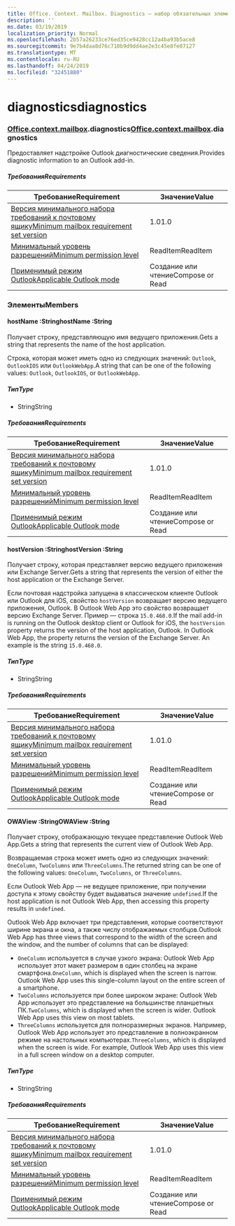 ```yaml
---
title: Office. Context. Mailbox. Diagnostics — набор обязательных элементов 1,2
description: ''
ms.date: 03/19/2019
localization_priority: Normal
ms.openlocfilehash: 2b57a26233ce76ed35ce9428cc12a4ba93b5ace8
ms.sourcegitcommit: 9e7b4daa8d76c710b9d9dd4ae2e3c45e8fe07127
ms.translationtype: MT
ms.contentlocale: ru-RU
ms.lasthandoff: 04/24/2019
ms.locfileid: "32451880"
---
```

# <a name="diagnostics"></a><span data-ttu-id="ae862-102">diagnostics</span><span class="sxs-lookup"><span data-stu-id="ae862-102">diagnostics</span></span>

### <a name="officeofficemdcontextofficecontextmdmailboxofficecontextmailboxmddiagnostics"></a><span data-ttu-id="ae862-103">[Office](Office.md)[.context](Office.context.md)[.mailbox](Office.context.mailbox.md).diagnostics</span><span class="sxs-lookup"><span data-stu-id="ae862-103">[Office](Office.md)[.context](Office.context.md)[.mailbox](Office.context.mailbox.md).diagnostics</span></span>

<span data-ttu-id="ae862-104">Предоставляет надстройке Outlook диагностические сведения.</span><span class="sxs-lookup"><span data-stu-id="ae862-104">Provides diagnostic information to an Outlook add-in.</span></span>

##### <a name="requirements"></a><span data-ttu-id="ae862-105">Требования</span><span class="sxs-lookup"><span data-stu-id="ae862-105">Requirements</span></span>

|<span data-ttu-id="ae862-106">Требование</span><span class="sxs-lookup"><span data-stu-id="ae862-106">Requirement</span></span>| <span data-ttu-id="ae862-107">Значение</span><span class="sxs-lookup"><span data-stu-id="ae862-107">Value</span></span>|
|---|---|
|[<span data-ttu-id="ae862-108">Версия минимального набора требований к почтовому ящику</span><span class="sxs-lookup"><span data-stu-id="ae862-108">Minimum mailbox requirement set version</span></span>](/office/dev/add-ins/reference/requirement-sets/outlook-api-requirement-sets)| <span data-ttu-id="ae862-109">1.0</span><span class="sxs-lookup"><span data-stu-id="ae862-109">1.0</span></span>|
|[<span data-ttu-id="ae862-110">Минимальный уровень разрешений</span><span class="sxs-lookup"><span data-stu-id="ae862-110">Minimum permission level</span></span>](/outlook/add-ins/understanding-outlook-add-in-permissions)| <span data-ttu-id="ae862-111">ReadItem</span><span class="sxs-lookup"><span data-stu-id="ae862-111">ReadItem</span></span>|
|[<span data-ttu-id="ae862-112">Применимый режим Outlook</span><span class="sxs-lookup"><span data-stu-id="ae862-112">Applicable Outlook mode</span></span>](/outlook/add-ins/#extension-points)| <span data-ttu-id="ae862-113">Создание или чтение</span><span class="sxs-lookup"><span data-stu-id="ae862-113">Compose or Read</span></span>|

### <a name="members"></a><span data-ttu-id="ae862-114">Элементы</span><span class="sxs-lookup"><span data-stu-id="ae862-114">Members</span></span>

####  <a name="hostname-string"></a><span data-ttu-id="ae862-115">hostName :String</span><span class="sxs-lookup"><span data-stu-id="ae862-115">hostName :String</span></span>

<span data-ttu-id="ae862-116">Получает строку, представляющую имя ведущего приложения.</span><span class="sxs-lookup"><span data-stu-id="ae862-116">Gets a string that represents the name of the host application.</span></span>

<span data-ttu-id="ae862-117">Строка, которая может иметь одно из следующих значений: `Outlook`, `OutlookIOS` или `OutlookWebApp`.</span><span class="sxs-lookup"><span data-stu-id="ae862-117">A string that can be one of the following values: `Outlook`, `OutlookIOS`, or `OutlookWebApp`.</span></span>

##### <a name="type"></a><span data-ttu-id="ae862-118">Тип</span><span class="sxs-lookup"><span data-stu-id="ae862-118">Type</span></span>

*   <span data-ttu-id="ae862-119">String</span><span class="sxs-lookup"><span data-stu-id="ae862-119">String</span></span>

##### <a name="requirements"></a><span data-ttu-id="ae862-120">Требования</span><span class="sxs-lookup"><span data-stu-id="ae862-120">Requirements</span></span>

|<span data-ttu-id="ae862-121">Требование</span><span class="sxs-lookup"><span data-stu-id="ae862-121">Requirement</span></span>| <span data-ttu-id="ae862-122">Значение</span><span class="sxs-lookup"><span data-stu-id="ae862-122">Value</span></span>|
|---|---|
|[<span data-ttu-id="ae862-123">Версия минимального набора требований к почтовому ящику</span><span class="sxs-lookup"><span data-stu-id="ae862-123">Minimum mailbox requirement set version</span></span>](/office/dev/add-ins/reference/requirement-sets/outlook-api-requirement-sets)| <span data-ttu-id="ae862-124">1.0</span><span class="sxs-lookup"><span data-stu-id="ae862-124">1.0</span></span>|
|[<span data-ttu-id="ae862-125">Минимальный уровень разрешений</span><span class="sxs-lookup"><span data-stu-id="ae862-125">Minimum permission level</span></span>](/outlook/add-ins/understanding-outlook-add-in-permissions)| <span data-ttu-id="ae862-126">ReadItem</span><span class="sxs-lookup"><span data-stu-id="ae862-126">ReadItem</span></span>|
|[<span data-ttu-id="ae862-127">Применимый режим Outlook</span><span class="sxs-lookup"><span data-stu-id="ae862-127">Applicable Outlook mode</span></span>](/outlook/add-ins/#extension-points)| <span data-ttu-id="ae862-128">Создание или чтение</span><span class="sxs-lookup"><span data-stu-id="ae862-128">Compose or Read</span></span>|

####  <a name="hostversion-string"></a><span data-ttu-id="ae862-129">hostVersion :String</span><span class="sxs-lookup"><span data-stu-id="ae862-129">hostVersion :String</span></span>

<span data-ttu-id="ae862-130">Получает строку, которая представляет версию ведущего приложения или Exchange Server.</span><span class="sxs-lookup"><span data-stu-id="ae862-130">Gets a string that represents the version of either the host application or the Exchange Server.</span></span>

<span data-ttu-id="ae862-p101">Если почтовая надстройка запущена в классическом клиенте Outlook или Outlook для iOS, свойство `hostVersion` возвращает версию ведущего приложения, Outlook. В Outlook Web App это свойство возвращает версию Exchange Server. Пример — строка `15.0.468.0`.</span><span class="sxs-lookup"><span data-stu-id="ae862-p101">If the mail add-in is running on the Outlook desktop client or Outlook for iOS, the `hostVersion` property returns the version of the host application, Outlook. In Outlook Web App, the property returns the version of the Exchange Server. An example is the string `15.0.468.0`.</span></span>

##### <a name="type"></a><span data-ttu-id="ae862-134">Тип</span><span class="sxs-lookup"><span data-stu-id="ae862-134">Type</span></span>

*   <span data-ttu-id="ae862-135">String</span><span class="sxs-lookup"><span data-stu-id="ae862-135">String</span></span>

##### <a name="requirements"></a><span data-ttu-id="ae862-136">Требования</span><span class="sxs-lookup"><span data-stu-id="ae862-136">Requirements</span></span>

|<span data-ttu-id="ae862-137">Требование</span><span class="sxs-lookup"><span data-stu-id="ae862-137">Requirement</span></span>| <span data-ttu-id="ae862-138">Значение</span><span class="sxs-lookup"><span data-stu-id="ae862-138">Value</span></span>|
|---|---|
|[<span data-ttu-id="ae862-139">Версия минимального набора требований к почтовому ящику</span><span class="sxs-lookup"><span data-stu-id="ae862-139">Minimum mailbox requirement set version</span></span>](/office/dev/add-ins/reference/requirement-sets/outlook-api-requirement-sets)| <span data-ttu-id="ae862-140">1.0</span><span class="sxs-lookup"><span data-stu-id="ae862-140">1.0</span></span>|
|[<span data-ttu-id="ae862-141">Минимальный уровень разрешений</span><span class="sxs-lookup"><span data-stu-id="ae862-141">Minimum permission level</span></span>](/outlook/add-ins/understanding-outlook-add-in-permissions)| <span data-ttu-id="ae862-142">ReadItem</span><span class="sxs-lookup"><span data-stu-id="ae862-142">ReadItem</span></span>|
|[<span data-ttu-id="ae862-143">Применимый режим Outlook</span><span class="sxs-lookup"><span data-stu-id="ae862-143">Applicable Outlook mode</span></span>](/outlook/add-ins/#extension-points)| <span data-ttu-id="ae862-144">Создание или чтение</span><span class="sxs-lookup"><span data-stu-id="ae862-144">Compose or Read</span></span>|

####  <a name="owaview-string"></a><span data-ttu-id="ae862-145">OWAView :String</span><span class="sxs-lookup"><span data-stu-id="ae862-145">OWAView :String</span></span>

<span data-ttu-id="ae862-146">Получает строку, отображающую текущее представление Outlook Web App.</span><span class="sxs-lookup"><span data-stu-id="ae862-146">Gets a string that represents the current view of Outlook Web App.</span></span>

<span data-ttu-id="ae862-147">Возвращаемая строка может иметь одно из следующих значений: `OneColumn`, `TwoColumns` или `ThreeColumns`.</span><span class="sxs-lookup"><span data-stu-id="ae862-147">The returned string can be one of the following values: `OneColumn`, `TwoColumns`, or `ThreeColumns`.</span></span>

<span data-ttu-id="ae862-148">Если Outlook Web App — не ведущее приложение, при получении доступа к этому свойству будет выдаваться значение `undefined`.</span><span class="sxs-lookup"><span data-stu-id="ae862-148">If the host application is not Outlook Web App, then accessing this property results in `undefined`.</span></span>

<span data-ttu-id="ae862-149">Outlook Web App включает три представления, которые соответствуют ширине экрана и окна, а также числу отображаемых столбцов.</span><span class="sxs-lookup"><span data-stu-id="ae862-149">Outlook Web App has three views that correspond to the width of the screen and the window, and the number of columns that can be displayed:</span></span>

*   <span data-ttu-id="ae862-p102">`OneColumn` используется в случае узкого экрана: Outlook Web App использует этот макет размером в один столбец на экране смартфона.</span><span class="sxs-lookup"><span data-stu-id="ae862-p102">`OneColumn`, which is displayed when the screen is narrow. Outlook Web App uses this single-column layout on the entire screen of a smartphone.</span></span>
*   <span data-ttu-id="ae862-p103">`TwoColumns` используется при более широком экране: Outlook Web App использует это представление на большинстве планшетных ПК.</span><span class="sxs-lookup"><span data-stu-id="ae862-p103">`TwoColumns`, which is displayed when the screen is wider. Outlook Web App uses this view on most tablets.</span></span>
*   <span data-ttu-id="ae862-p104">`ThreeColumns` используется для полноразмерных экранов. Например, Outlook Web App использует это представление в полноэкранном режиме на настольных компьютерах.</span><span class="sxs-lookup"><span data-stu-id="ae862-p104">`ThreeColumns`, which is displayed when the screen is wide. For example, Outlook Web App uses this view in a full screen window on a desktop computer.</span></span>

##### <a name="type"></a><span data-ttu-id="ae862-156">Тип</span><span class="sxs-lookup"><span data-stu-id="ae862-156">Type</span></span>

*   <span data-ttu-id="ae862-157">String</span><span class="sxs-lookup"><span data-stu-id="ae862-157">String</span></span>

##### <a name="requirements"></a><span data-ttu-id="ae862-158">Требования</span><span class="sxs-lookup"><span data-stu-id="ae862-158">Requirements</span></span>

|<span data-ttu-id="ae862-159">Требование</span><span class="sxs-lookup"><span data-stu-id="ae862-159">Requirement</span></span>| <span data-ttu-id="ae862-160">Значение</span><span class="sxs-lookup"><span data-stu-id="ae862-160">Value</span></span>|
|---|---|
|[<span data-ttu-id="ae862-161">Версия минимального набора требований к почтовому ящику</span><span class="sxs-lookup"><span data-stu-id="ae862-161">Minimum mailbox requirement set version</span></span>](/office/dev/add-ins/reference/requirement-sets/outlook-api-requirement-sets)| <span data-ttu-id="ae862-162">1.0</span><span class="sxs-lookup"><span data-stu-id="ae862-162">1.0</span></span>|
|[<span data-ttu-id="ae862-163">Минимальный уровень разрешений</span><span class="sxs-lookup"><span data-stu-id="ae862-163">Minimum permission level</span></span>](/outlook/add-ins/understanding-outlook-add-in-permissions)| <span data-ttu-id="ae862-164">ReadItem</span><span class="sxs-lookup"><span data-stu-id="ae862-164">ReadItem</span></span>|
|[<span data-ttu-id="ae862-165">Применимый режим Outlook</span><span class="sxs-lookup"><span data-stu-id="ae862-165">Applicable Outlook mode</span></span>](/outlook/add-ins/#extension-points)| <span data-ttu-id="ae862-166">Создание или чтение</span><span class="sxs-lookup"><span data-stu-id="ae862-166">Compose or Read</span></span>|
